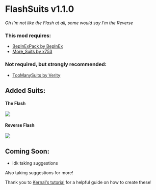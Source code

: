 # FlashSuits v1.1.0

*Oh I'm not like the Flash at all, some would say I'm the Reverse*

### This mod requires:
- [BepInExPack by BepInEx](https://thunderstore.io/c/lethal-company/p/BepInEx/BepInExPack/)
- [More_Suits by x753](https://thunderstore.io/c/lethal-company/p/x753/More_Suits/)

### Not required, but strongly recommended:
- [TooManySuits by Verity](https://thunderstore.io/c/lethal-company/p/Verity/TooManySuits/)

## Added Suits:

#### The Flash

<img src="https://i.imgur.com/DCmvfPI.png">

#### Reverse Flash

<p><img src="link"></p>

## Coming Soon:

- idk taking suggestions

Also taking suggestions for more!

Thank you to [Kernal's tutorial](https://www.youtube.com/watch?v=hIyPoJQau4A) for a helpful guide on how to create these!